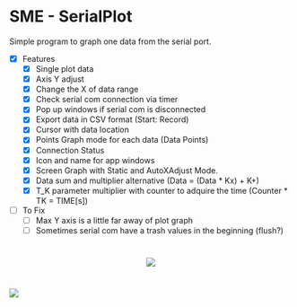# SME - SerialPlot

Simple program to graph one data from the serial port.

- [x] Features
	- [x] Single plot data 
	- [x] Axis Y adjust
	- [x] Change the X of data range 
	- [x] Check serial com connection via timer
	- [x] Pop up windows if serial com is disconnected
	- [x] Export data in CSV format (Start: Record)
	- [x] Cursor with data location 
	- [x] Points Graph mode for each data (Data Points)
	- [x] Connection Status
	- [x] Icon and name for app windows
	- [x] Screen Graph with Static and AutoXAdjust Mode.
	- [x] Data sum and multiplier alternative (Data = (Data * Kx) + K+)
	- [x] T_K parameter multiplier with counter to adquire the time (Counter * TK = TIME[s])
- [ ] To Fix
    - [ ] Max Y axis is a little far away of plot graph
    - [ ] Sometimes serial com have a trash values in the beginning (flush?) 

#

<p align="center">
  <img src="https://i.postimg.cc/SsDPs73D/Sin-t-tulo-2.png" />
</p>

#

![](https://i.postimg.cc/TwWR3QJz/SME-Serial-Plot.png)


